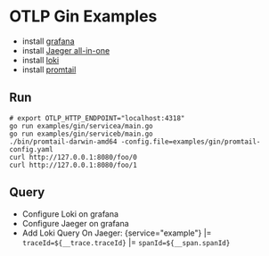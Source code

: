 # OTLP Gin Examples

+ install [grafana](https://grafana.com/docs/grafana/latest/setup-grafana/installation/docker/)
+ install [Jaeger all-in-one](https://www.jaegertracing.io/docs/1.47/deployment/#all-in-one)
+ install [loki](https://grafana.com/docs/loki/latest/installation/docker/)
+ install [promtail](https://grafana.com/docs/loki/latest/clients/promtail/installation/)

## Run

```shell
# export OTLP_HTTP_ENDPOINT="localhost:4318"
go run examples/gin/servicea/main.go
go run examples/gin/serviceb/main.go
./bin/promtail-darwin-amd64 -config.file=examples/gin/promtail-config.yaml
curl http://127.0.0.1:8080/foo/0
curl http://127.0.0.1:8080/foo/1
```

## Query

+ Configure Loki  on grafana
+ Configure Jaeger on grafana
+ Add Loki Query On Jaeger: {service="example"} |= `traceId=${__trace.traceId}` |= `spanId=${__span.spanId}`
